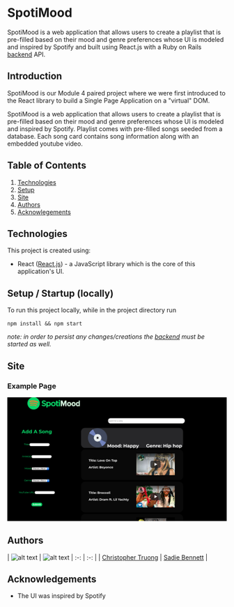 # SpotiMood 
SpotiMood is a web application that allows users to create a playlist that is pre-filled based on their mood and genre preferences whose UI is modeled and inspired by Spotify and built using React.js with a Ruby on Rails [backend](https://github.com/cStruong/spotimood_back) API.

## Introduction
SpotiMood is our Module 4 paired project where we were first introduced to the React library to build a Single Page Application on a  "virtual" DOM. 

SpotiMood is a web application that allows users to create a playlist that is pre-filled based on their mood and genre preferences whose UI is modeled and inspired by Spotify. Playlist comes with pre-filled songs seeded from a database. Each song card contains song information along with an embedded youtube video.

## Table of Contents
1. [Technologies](#technologies)
2. [Setup](#setup)
3. [Site](#site)
4. [Authors](#authors)
5. [Acknowlegements](#acknowledgements)

## Technologies<a name="technologies"></a>
This project is created using: 
* React ([React.js](https://reactjs.org/)) - a JavaScript library which is the core of this application's UI.

## Setup / Startup (locally) <a name="setup"></a>
To run this project locally, while in the project directory run
```
npm install && npm start
```
*note: in order to persist any changes/creations the [backend](https://github.com/cStruong/spotimood_back) must be started as well.*

## Site <a name="site"></a>
### Example Page

![Example Playlist Page](./src/assets/spotimoodscreenshot.png)

## Authors <a name="authors"></a>

| <img src="https://avatars0.githubusercontent.com/u/46384458?s=460&v=4" alt="alt text" width="10%" height="10%"> | 
<img src="https://avatars1.githubusercontent.com/u/45888821?s=460&v=4" alt="alt text" width="10%" height="10%"> 
| :-: | :-: |
| [Christopher Truong](https://github.com/cStruong) | [Sadie Bennett](https://github.com/sadiebennett1) |


## Acknowledgements<a name="acknowledgements"></a>
* The UI was inspired by Spotify
